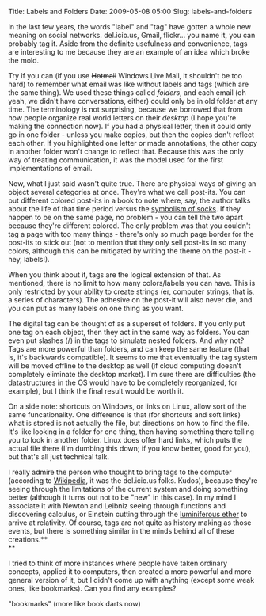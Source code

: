 Title: Labels and Folders
Date: 2009-05-08 05:00
Slug: labels-and-folders

In the last few years, the words "label" and "tag" have gotten a whole
new meaning on social networks. del.icio.us, Gmail, flickr... you name
it, you can probably tag it. Aside from the definite usefulness and
convenience, tags are interesting to me because they are an example of
an idea which broke the mold.

Try if you can (if you use <span
style="text-decoration:line-through;">Hotmail</span> Windows Live Mail,
it shouldn't be too hard) to remember what email was like without labels
and tags (which are the same thing). We used these things called
*folders*, and each email (oh yeah, we didn't have conversations,
either) could only be in old folder at any time. The terminology is not
surprising, because we borrowed that from how people organize real world
letters on their *desktop* (I hope you're making the connection now). If
you had a physical letter, then it could only go in one folder - unless
you make copies, but then the copies don't reflect each other. If you
highlighted one letter or made annotations, the other copy in another
folder won't change to reflect that. Because this was the only way of
treating communication, it was the model used for the first
implementations of email.

Now, what I just said wasn't quite true. There are physical ways of
giving an object several categories at once. They're what we call
post-its. You can put different colored post-its in a book to note
where, say, the author talks about the life of that time period versus
the [symbolism of
socks](http://www.mugglenet.com/books/oddities_socks.shtml). If they
happen to be on the same page, no problem - you can tell the two apart
because they're different colored. The only problem was that you
couldn't tag a page with too many things - there's only so much page
border for the post-its to stick out (not to mention that they only sell
post-its in so many colors, although this can be mitigated by writing
the theme on the post-it - hey, labels!).

When you think about it, tags are the logical extension of that. As
mentioned, there is no limit to how many colors/labels you can have.
This is only restricted by your ability to create strings (er, computer
strings, that is, a series of characters). The adhesive on the post-it
will also never die, and you can put as many labels on one thing as you
want.

The digital tag can be thought of as a superset of folders. If you only
put one tag on each object, then they act in the same way as folders.
You can even put slashes (/) in the tags to simulate nested folders. And
why not? Tags are more powerful than folders, and can keep the same
feature (that is, it's backwards compatible). It seems to me that
eventually the tag system will be moved offline to the desktop as well
(if cloud computing doesn't completely eliminate the desktop market).
I'm sure there are difficulties (the datastructures in the OS would have
to be completely reorganized, for example), but I think the final result
would be worth it.

On a side note: shortcuts on Windows, or links on Linux, allow sort of
the same funcationality. One difference is that (for shortcuts and soft
links) what is stored is not actually the file, but directions on how to
find the file. It's like looking in a folder for one thing, then having
something there telling you to look in another folder. Linux does offer
hard links, which puts the actual file there (I'm dumbing this down; if
you know better, good for you), but that's all just technical talk.

I really admire the person who thought to bring tags to the computer
(according to
[Wikipedia](http://en.wikipedia.org/wiki/Tag_%28metadata%29#History_and_context),
it was the del.icio.us folks. Kudos), because they're seeing through the
limitations of the current system and doing something better (although
it turns out not to be "new" in this case). In my mind I associate it
with Newton and Leibniz seeing through functions and discovering
calculus, or Einstein cutting through the [luminiferous
ether](http://en.wikipedia.org/wiki/Luminiferous_aether) to arrive at
relativity. Of course, tags are not quite as history making as those
events, but there is something similar in the minds behind all of these
creations.**  
**

I tried to think of more instances where people have taken ordinary
concepts, applied it to computers, then created a more powerful and more
general version of it, but I didn't come up with anything (except some
weak ones, like bookmarks). Can you find any examples?

"bookmarks" (more like book darts now)

